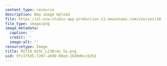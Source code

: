 ```yaml
---
content_type: resource
description: New image Upload
file: https://ol-ocw-studio-app-production.s3.amazonaws.com/courses/18-02sc-multivariable-calculus-fall-2010/9fc375d5f207ab9000ed2830d6ccb353_MIT18_02SC_L23Brds_5a.png
file_type: image/png
image_metadata:
  caption: ''
  credit: ''
  image-alt: ''
resourcetype: Image
title: MIT18_02SC_L23Brds_5a.png
uid: 9fc375d5-f207-ab90-00ed-2830d6ccb353
---
```

